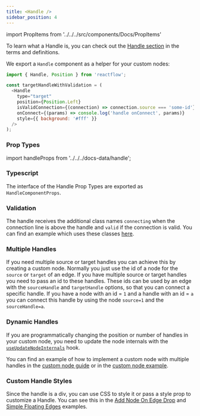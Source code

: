 ```yaml
---
title: <Handle />
sidebar_position: 4
---
```


import PropItems from '../../../src/components/Docs/PropItems'

To learn what a Handle is, you can check out the [Handle section](/docs/concepts/terms-and-definitions/#handles) in the terms and definitions.

We export a `Handle` component as a helper for your custom nodes:

```js
import { Handle, Position } from 'reactflow';

const targetHandleWithValidation = (
  <Handle
    type="target"
    position={Position.Left}
    isValidConnection={(connection) => connection.source === 'some-id'}
    onConnect={(params) => console.log('handle onConnect', params)}
    style={{ background: '#fff' }}
  />
);
```

### Prop Types

import handleProps from '../../../docs-data/handle';

<PropItems props={handleProps} />

<div style={{ marginBottom: 20 }} />

### Typescript

The interface of the Handle Prop Types are exported as `HandleComponentProps`.

### Validation

The handle receives the additional class names `connecting` when the connection line is above the handle and `valid` if the connection is valid. You can find an example which uses these classes [here](/docs/examples/interaction/validation/).

### Multiple Handles

If you need multiple source or target handles you can achieve this by creating a custom node. Normally you just use the id of a node for the `source` or `target` of an edge. If you have multiple source or target handles you need to pass an id to these handles. These ids can be used by an edge with the `sourceHandle` and `targetHandle` options, so that you can connect a specific handle. If you have a node with an id = `1` and a handle with an id = `a` you can connect this handle by using the node `source=1` and the `sourceHandle=a`.

### Dynamic Handles

If you are programmatically changing the position or number of handles in your custom node, you need to update the node internals with the [`useUpdateNodeInternals`](/docs/api/hooks/use-update-node-internals/) hook.

You can find an example of how to implement a custom node with multiple handles in the [custom node guide](/docs/guides/custom-nodes) or in the [custom node example](/docs/examples/nodes/custom-node/).

### Custom Handle Styles

Since the handle is a div, you can use CSS to style it or pass a style prop to customize a Handle. You can see this in the [Add Node On Edge Drop](/docs/examples/nodes/add-node-on-edge-drop/) and [Simple Floating Edges](/docs/examples/edges/simple-floating-edges/) examples.
